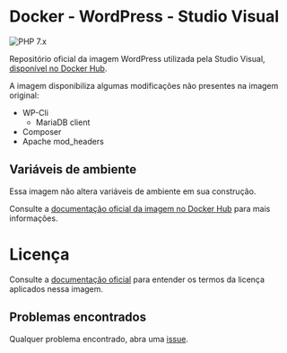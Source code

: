 # Docker - WordPress - Studio Visual

![PHP 7.x](https://github.com/studiovisual/docker-wordpress/workflows/Cria%20imagem%20e%20envia%20ao%20Docker%20Hub/badge.svg?branch=php8.0-apache)

Repositório oficial da imagem WordPress utilizada pela Studio Visual, [disponível no Docker Hub](https://hub.docker.com/repository/docker/studiovisualcombr/wordpress).

A imagem disponibiliza algumas modificações não presentes na imagem original:

* WP-Cli
    * MariaDB client
* Composer
* Apache mod_headers

## Variáveis de ambiente

Essa imagem não altera variáveis de ambiente em sua construção.

Consulte a [documentação oficial da imagem no Docker Hub](https://github.com/docker-library/docs/tree/master/wordpress#how-to-use-this-image)
para mais informações.

# Licença

Consulte a [documentação oficial](https://github.com/docker-library/docs/tree/master/wordpress#how-to-use-this-image)
para entender os termos da licença aplicados nessa imagem.

## Problemas encontrados

Qualquer problema encontrado, abra uma [issue](https://github.com/studiovisual/docker-wordpress/issues).

